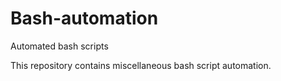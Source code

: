 # Bash-automation
Automated bash scripts

This repository contains miscellaneous bash script automation.
